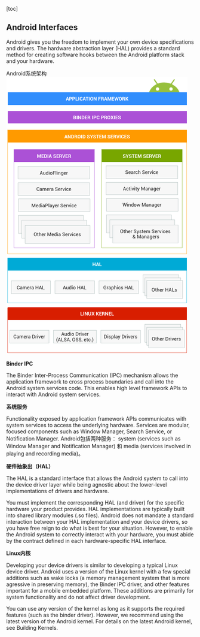 [toc]

## Android Interfaces

Android gives you the freedom to implement your own device specifications and drivers. The hardware abstraction layer (HAL) provides a standard method for creating software hooks between the Android platform stack and your hardware.

Android系统架构
![](img/ape_fwk_all.png)

**Binder IPC**

The Binder Inter-Process Communication (IPC) mechanism allows the application framework to cross process boundaries and call into the Android system services code. This enables high level framework APIs to interact with Android system services.

**系统服务**

Functionality exposed by application framework APIs communicates with system services to access the underlying hardware. Services are modular, focused components such as Window Manager, Search Service, or Notification Manager. Android包括两种服务： system (services such as Window Manager and Notification Manager) 和 media (services involved in playing and recording media)。

**硬件抽象出（HAL）**

The HAL is a standard interface that allows the Android system to call into the device driver layer while being agnostic about the lower-level implementations of drivers and hardware.

You must implement the corresponding HAL (and driver) for the specific hardware your product provides. HAL implementations are typically built into shared library modules (.so files). Android does not mandate a standard interaction between your HAL implementation and your device drivers, so you have free reign to do what is best for your situation. However, to enable the Android system to correctly interact with your hardware, you must abide by the contract defined in each hardware-specific HAL interface.

**Linux内核**

Developing your device drivers is similar to developing a typical Linux device driver. Android uses a version of the Linux kernel with a few special additions such as wake locks (a memory management system that is more agressive in preserving memory), the Binder IPC driver, and other features important for a mobile embedded platform. These additions are primarily for system functionality and do not affect driver development.

You can use any version of the kernel as long as it supports the required features (such as the binder driver). However, we recommend using the latest version of the Android kernel. For details on the latest Android kernel, see Building Kernels.


